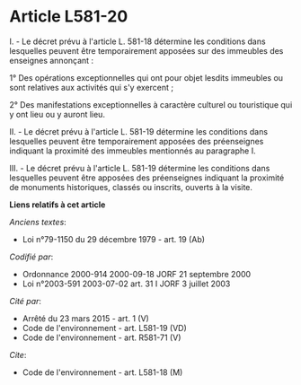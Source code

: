 # Article L581-20

I. - Le décret prévu à l'article L. 581-18 détermine les conditions dans lesquelles peuvent être temporairement apposées sur
des immeubles des enseignes annonçant :

1° Des opérations exceptionnelles qui ont pour objet lesdits immeubles ou sont relatives aux activités qui s'y exercent ;

2° Des manifestations exceptionnelles à caractère culturel ou touristique qui y ont lieu ou y auront lieu.

II. - Le décret prévu à l'article L. 581-19 détermine les conditions dans lesquelles peuvent être temporairement apposées des
préenseignes indiquant la proximité des immeubles mentionnés au paragraphe I.

III. - Le décret prévu à l'article L. 581-19 détermine les conditions dans lesquelles peuvent être apposées des préenseignes
indiquant la proximité de monuments historiques, classés ou inscrits, ouverts à la visite.

**Liens relatifs à cet article**

_Anciens textes_:

  - Loi n°79-1150 du 29 décembre 1979 - art. 19 (Ab)

_Codifié par_:

  - Ordonnance 2000-914 2000-09-18 JORF 21 septembre 2000
  - Loi n°2003-591 2003-07-02 art. 31 I JORF 3 juillet 2003

_Cité par_:

  - Arrêté du 23 mars 2015 - art. 1 (V)
  - Code de l'environnement - art. L581-19 (VD)
  - Code de l'environnement - art. R581-71 (V)

_Cite_:

  - Code de l'environnement - art. L581-18 (M)
